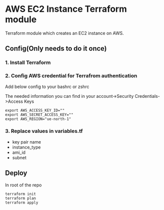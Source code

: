 # AWS EC2 Instance Terraform module

Terraform module which creates an EC2 instance on AWS.

## Config(Only needs to do it once)

### 1. Install Terraform

### 2. Config AWS credential for Terrafrom authentication

Add below config to your bashrc or zshrc

The needed information you can find in your account->Security Credentials->Access Keys

```hcl
export AWS_ACCESS_KEY_ID=""
export AWS_SECRET_ACCESS_KEY=""
export AWS_REGION="ue-north-1"
```

### 3. Replace values in variables.tf

- key pair name
- instance_type
- ami_id
- subnet

## Deploy
In root of the repo
```hcl
terraform init
terraform plan
terraform apply
```